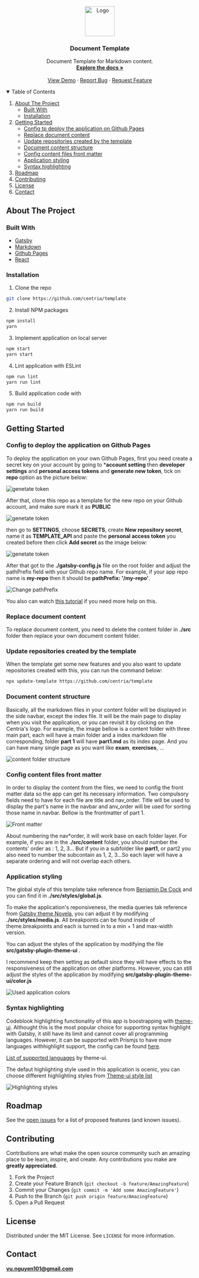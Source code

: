 

<!-- PROJECT LOGO -->
<br />
<p align="center">
  <a href="https://github.com/centria/template">
    <img src="https://i.imgur.com/Ps2C6CM.png" alt="Logo" width="80" height="80">
  </a>

  <h3 align="center">Document Template</h3>

  <p align="center">
   Document Template for Markdown content.
    <br />
    <a href="https://github.com/centria/template"><strong>Explore the docs »</strong></a>
    <br />
    <br />
    <a href="https://centria.github.io/template/">View Demo</a>
    ·
    <a href="https://github.com/centria/template/issues">Report Bug</a>
    ·
    <a href="https://github.com/centria/template/issues">Request Feature</a>
  </p>
</p>

<!-- TABLE OF CONTENTS -->
<details open="open">
  <summary>Table of Contents</summary>
  <ol>
    <li>
      <a href="#about-the-project">About The Project</a>
      <ul>
        <li><a href="#built-with">Built With</a></li>
        <li><a href="#installation">Installation</a></li>
      </ul>
    </li>
    <li>
      <a href="#usage">Getting Started</a>
      <ul>
        <li><a href="#config-to-deploy-the-application-on-github-pages">Config tp deploy the application on Github Pages</a></li>
        <li><a href="#replace-document-content">Replace document content</a></li>
        <li><a href="#update-repositories-created-by-the-template">Update repositories created by the template</a></li>
        <li><a href="#document-content-structure">Document content structure</a></li>
        <li><a href="#config-content-files-front-matter">Config content files front matter</a></li>
        <li><a href="#apllication-styling">Application styling</a></li>
        <li><a href="#syntax-highlighting">Syntax highlighting</a></li>
      </ul>
    </li>
    <li><a href="#roadmap">Roadmap</a></li>
    <li><a href="#contributing">Contributing</a></li>
    <li><a href="#license">License</a></li>
    <li><a href="#contact">Contact</a></li>
  </ol>
</details>

<!-- ABOUT THE PROJECT -->

## About The Project

### Built With

- [Gatsby](https://www.gatsbyjs.com/)
- [Markdown](https://en.wikipedia.org/wiki/Markdown)
- [Github Pages](https://pages.github.com/)
- [React](https://reactjs.org/)

<!-- GETTING STARTED -->

### Installation

1. Clone the repo

```sh
git clone https://github.com/centria/template
```

2. Install NPM packages

```sh
npm install
yarn
```

3. Implement application on local server

```sh
npm start
yarn start
```

4. Lint application with ESLint

```sh
npm run lint
yarn run lint
```

5. Build application code with

```sh
npm run build
yarn run build
```

<!-- USAGE EXAMPLES -->

## Getting Started

### Config to deploy the application on Github Pages

To deploy the application on your own Github Pages, first you need create a secret key on your account by going to ***account setting** then **developer settings** and **personal access tokens** and **generate new token**, tick on **repo** option as the picture below:

![genetate token](https://i.imgur.com/444VSXd.png)

After that, clone this repo as a template for the new repo on your Github account, and make sure mark it as **PUBLIC**

![genetate token](https://i.imgur.com/P0CSauu.png)

then go to **SETTINGS**, choose **SECRETS**, create **New repository secret**, name it as **TEMPLATE_API** and paste the **personal access token** you created before then click **Add secret** as the image below:

![genetate token](https://i.imgur.com/QYIRxCE.png)

After that got to the **./gatsby-config.js** file on the root folder and adjust the pathPrefix field with your Github repo name. For example, if your app repo name is **my-repo** then it should be **pathPrefix: '/my-repo'**. 

![Change pathPrefix](https://i.imgur.com/HkDUAph.png)

You also can watch [this tutorial](https://www.youtube.com/watch?v=JIMord7-G10) if you need more help on this.

### Replace document content

To replace document content, you need to delete the content folder in **./src** folder then replace your own document content folder.

### Update repositories created by the template

When the template get some new features and you also want to update repositories created with this, you can run the command below:

```sh
npx update-template https://github.com/centria/template
```

### Document content structure

Basically, all the markdown files in your content folder will be displayed in the side navbar, except the index file. It will be the main page to display when you visit the application, or you can revisit it by clicking on the Centria's logo. For example, the image bellow is a content folder with three main part, each will have a main folder and a index markdown file corresponding, folder **part 1** will have **part1.md** as its index page. And you can have many single page as you want like **exam**, **exercises**, ...

![content folder structure](https://i.imgur.com/BCddHmg.png)

### Config content files front matter

In order to display the content from the files, we need to config the front matter data so the app can get its necessary information. Two compulsory fields need to have for each file are title and nav_order. Title will be used to display the part's name in the navbar and anv_order will be used for sorting those name in navbar. Bellow is the frontmatter of part 1.

![Front matter](https://i.imgur.com/DJgGPsE.png)

About numbering the nav*order, it will work base on each folder layer. For example, if you are in the **./src/content** folder, you should number the contents' order as : 1, 2, 3... But if you in a subfolder like **part1**, or part2 you also need to number the subcontain as 1, 2, 3...So each layer will have a separate ordering and will not overlap each others.

### Application styling

The global style of this template take reference from [Benjamin De Cock](https://gist.github.com/bendc/ac03faac0bf2aee25b49e5fd260a727d) and you can find it in **./src/styles/global.js**.

To make the application's reponsiveness, the media queries tak reference from [Gatsby theme Novela](https://github.com/narative/gatsby-theme-novela), you can adjust it by modifying **./src/styles/media.js**. All breakpoints can be found inside of theme.breakpoints and each is turned in to a min + 1 and max-width version.

You can adjust the styles of the application by modifying the file **src/gatsby-plugin-theme-ui** .

I recommend keep then setting as default since they will have effects to the responsiveness of the application on other platforms. However, you can still adjust the styles of the application by modifying **src/gatsby-plugin-theme-ui/color.js**

![Used application colors](https://i.imgur.com/2PKRqJ3.png)

### Syntax highlighting

Codeblook highlighting functionality of this app is boostrapping with [theme-ui](https://theme-ui.com/guides/syntax-highlighting/). Althought this is the most popular choice for supporting syntax highlight with Gatsby, it still have its limit and cannot cover all programming languages. However, it can be supported with Prismjs to have more languages withhighlight support, the config can be found [here](https://theme-ui.com/packages/prism/).

[List of supported languages](https://github.com/FormidableLabs/prism-react-renderer/blob/master/src/vendor/prism/includeLangs.js) by theme-ui.

The defaut highlighting style used in this application is ocenic, you can choose different highlighting styles from [Theme-ui style list](https://theme-ui.com/packages/prism/)

![Highlighting styles](https://i.imgur.com/kZkM26m.png)

<!-- ROADMAP -->

## Roadmap

See the [open issues](https://github.com/centria/template/issues) for a list of proposed features (and known issues).

<!-- CONTRIBUTING -->

## Contributing

Contributions are what make the open source community such an amazing place to be learn, inspire, and create. Any contributions you make are **greatly appreciated**.

1. Fork the Project
2. Create your Feature Branch (`git checkout -b feature/AmazingFeature`)
3. Commit your Changes (`git commit -m 'Add some AmazingFeature'`)
4. Push to the Branch (`git push origin feature/AmazingFeature`)
5. Open a Pull Request

<!-- LICENSE -->

## License

Distributed under the MIT License. See `LICENSE` for more information.

<!-- CONTACT -->

## Contact

**vu.nguyen101@gmail.com**

<!-- MARKDOWN LINKS & IMAGES -->
<!-- https://www.markdownguide.org/basic-syntax/#reference-style-links -->



